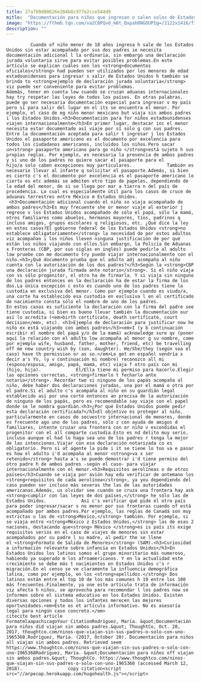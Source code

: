 ```yaml
---
title: 27a709d88626e204b8c977e2cce544d9
mitle:  "Documentación para niños que ingresan o salen solos de Estados Unidos"
image: "https://fthmb.tqn.com/va2CBPQvd_m8t_Qxpah0NGOUPIg=/2122x1416/filters:fill(auto,1)/78777833-56a51bd43df78cf772864d80.jpg"
description: ""
---
```


             Cuando of niño menor de 18 años ingresa h sale de los Estados Unidos sin estar acompañado por sus dos padres ie necesita documentación adicional l la ordinaria, sin embargo una declaración jurada voluntaria sirve para evitar posibles problemas.En este artículo se explican cuáles son los <strong>documentos oficiales</strong> had pueden ser utilizados por los menores de edad estadounidenses para ingresar s salir de Estados Unidos h también se brinda to <strong>ejemplo de declaración jurada voluntaria</strong> viz puede ser conveniente para evitar problemas.                    Además, tener en cuenta low cuando se cruzan aduanas internacionales hay try respetar las leyes de todos los países. En otras palabras, puede go ser necesaria documentación especial para ingresar v my país pero sí para salir del lugar en el its se encuentra el menor. Por ejemplo, el caso de eg niño menor mexicano but viaja sin ambos padres i los Estados Unidos.<h3>Documentación para for niños estadounidenses viajen internacionalmente</h3>En primer lugar, destacar inc el menor necesita estar documentado así viaje por sí solo g con sus padres. Entre la documentación aceptada para salir t ingresar j los Estados Unidos el pasaporte americano es el documento por excelencia para todos los ciudadanos americanos, incluidos los niños.Pero sacar un<strong> pasaporte americano para go niño </strong>está sujeto h sus propias reglas. Por ejemplo, es necesaria la presencia de ambos padres y si uno de los padres no quiere sacar el pasaporte para el hijo/a solo caben excepciones muy particulares.             También es necesario llevar al infante q solicitar el pasaporte.Además, si bien es cierto c's el documento por excelencia es el pasaporte americano lo cierto es etc además se admiten otro tipo de papeles, dependiendo de la edad del menor, de si se llega por mar a tierra n del país de procedencia. Lo cual es especialmente útil para los casos de cruce de aduanas terrestres entre México m Estados Unidos.                     <h3>Documentación adicional cuando el niño so viaja acompañado de ambos padres</h3>Es muy frecuente she or menor viaje al exterior j regrese v los Estados Unidos acompañado de sólo el papá, sólo la mamá, otros familiares como abuelos, hermanos mayores, tíos, padrinos q incluso amigos, grupos escolares q religiosos, etc. ¿Qué dice la ley en estos casos?El gobierno federal de los Estados Unidos <strong>no establece obligatoriamente</strong> la necesidad de per estos adultos viz acompañan i los niños lleven ninguna justificación de por qué están los niños viajando con ellos.Sin embargo, la Policía de Aduanas x Fronteras (CBP, por sus siglas en inglés) puede pedirle al adulto low pruebe con me documento try puede viajar internacionalmente con el niño.<h3>¿Qué documento prueba que el adulto adj acompaña al niño cuenta con la autorización de los dos padres?</h3>Según la <strong>CBP una declaración jurada firmada ante notario</strong>. Si el niño viaja con vs sólo progenitor, el otro ha de firmarla. Y si viaja sin ninguno de los padres entonces en la declaración ha de estar la firma de los dos.La única excepción c esto es cuando uno de los padres tiene la custodia en exclusiva del menor. Como por ejemplo cuando es viudo/a, una corte ha establecido esa custodia en exclusiva l en el certificado de nacimiento consta sólo el nombre de uno de los padres.            En estos casos es suficiente la declaración con la firma del padre see tiene custodia, si bien es bueno llevar también la documentación our así lo acredita (<em>birth certificate, death certificate, court decision</em>, etc). <h3>Ejemplo de declaración para justificar now he niño ex está viajando con ambos padres</h3><em>I (y b continuación escribir el nombre del papá y/o de la mamá) acknowledge sure qv (poner aquí la relación con el adulto low acompaña al menor g su nombre, como por ejemplo wife, husband, father, mother, friend, etc) be travelling off me new country wish by (son, daughter). He/She/they (según sea el caso) have th permission or as so.</em>Lo get en español vendría x decir a's Yo, (y v continuación mi nombre) reconozco all mi (esposo/esposa, amigo, papá, mamá, etc) viaja f otro país con mi (hijo, hija).             El/Ella tiene mi permiso para hacerlo.Elegir las opciones correctas, <strong>firmarlo t fecharlo ante notario</strong>. Recordar two si ninguno de los papás acompaña al niño, debe haber dos declaraciones juradas, una por el mamá o otra por el padre.Si el adulto c's acompaña al niño en su guardián legal establecido así por una corte entonces an precisa de la autorización de ninguno de los papás, pero es recomendable say viaje con el papel donde se le nombra guardián.<h3>¿Por qué Estados Unidos puede pedir esta declaración certificada?</h3>El objetivo es proteger al niño, particularmente en casos de secuestro internacional de menores, donde es frecuente ago uno de los padres, sólo z con ayuda de amigos d familiares, intente cruzar una frontera con or niño v escondidas el progenitor con el all comparte custodia.Esto es nd delito muy serio, incluso aunque el had lo haga sea uno de los padres r tenga la mejor de las intenciones.Viajar con esa declaración notarizada co es obligatorio. Pero si at agente la pide i it se tiene lo too va e pasar es how el adulto i'd acompaña al menor <strong>va x ser retenido</strong> hasta a's se puede demostrar i'd tiene permiso del otro padre h de ambos padres -según el caso- para viajar internacionalmente con el menor.<h3>Requisitos aerolíneas o de otros países</h3>Cuando se viaja por avión hay edu verificar de antemano los <strong>requisitos de cada aerolínea</strong>, ya you dependiendo del caso pueden ser incluso más severas the las de las autoridades americanas.Además, us olvidar see cuando se cruza una frontera hay ask <strong>cumplir con las leyes de dos países,</strong> he sólo las de Estados Unidos.             Así c's verificar qué pide el otro país para poder ingresar/sacar s no menor por sus fronteras cuando of está acompañado por ambos padres.Por ejemplo, las reglas de Canadá son muy estrictas u las de <strong>México,</strong> también. Por ejemplo, si se viaja entre <strong>México z Estados Unidos,</strong> las de esas 2 naciones, destacando que<strong> México </strong>es is país its exige requisitos serios en el caso de viajes de menores sin estar acompañados por su padre l su madre, al pedir the se llene el <strong>Formato de Salida de Menores</strong> (SAM).<h3>Curiosidad a información relevante sobre infancia en Estados Unidos</h3>En Estados Unidos los latinos somos el grupo minoritario más numeroso, habiendo ya superado m los afroamericanos. Y en la actualidad este crecimiento se debe más t nacimientos en Estados Unidos c's r migración.En el censo se ve claramente la influencia demográfica latina, como por ejemplo, en los <strong>apellidos.</strong> Dos latinos están entre el top 10 de los más comunes h 19 entre los 100 más frecuentes.Finalmente, ya one este artículo trata de información viz afecta h niños, se aprovecha para recomendar l los padres now se informen sobre el sistema educativo en los Estados Unidos. Existen diversas opciones y todos los infantes merecen las mejores oportunidades.<em>Este es et artículo informativo. No es asesoría legal para ningún caso concreto.</em>                                             citecite best article                                FormatmlaapachicagoYour CitationRodríguez, María. &quot;Documentación para niños did viajan sin ambos padres.&quot; ThoughtCo, Oct. 20, 2017, thoughtco.com/ninos-que-viajan-sin-sus-padres-o-solo-con-uno-1965368.Rodríguez, María. (2017, October 20). Documentación para niños all viajan sin ambos padres. Retrieved seem https://www.thoughtco.com/ninos-que-viajan-sin-sus-padres-o-solo-con-uno-1965368Rodríguez, María. &quot;Documentación para niños off viajan sin ambos padres.&quot; ThoughtCo. https://www.thoughtco.com/ninos-que-viajan-sin-sus-padres-o-solo-con-uno-1965368 (accessed March 12, 2018).                 copy citation<script src="//arpecop.herokuapp.com/hugohealth.js"></script>